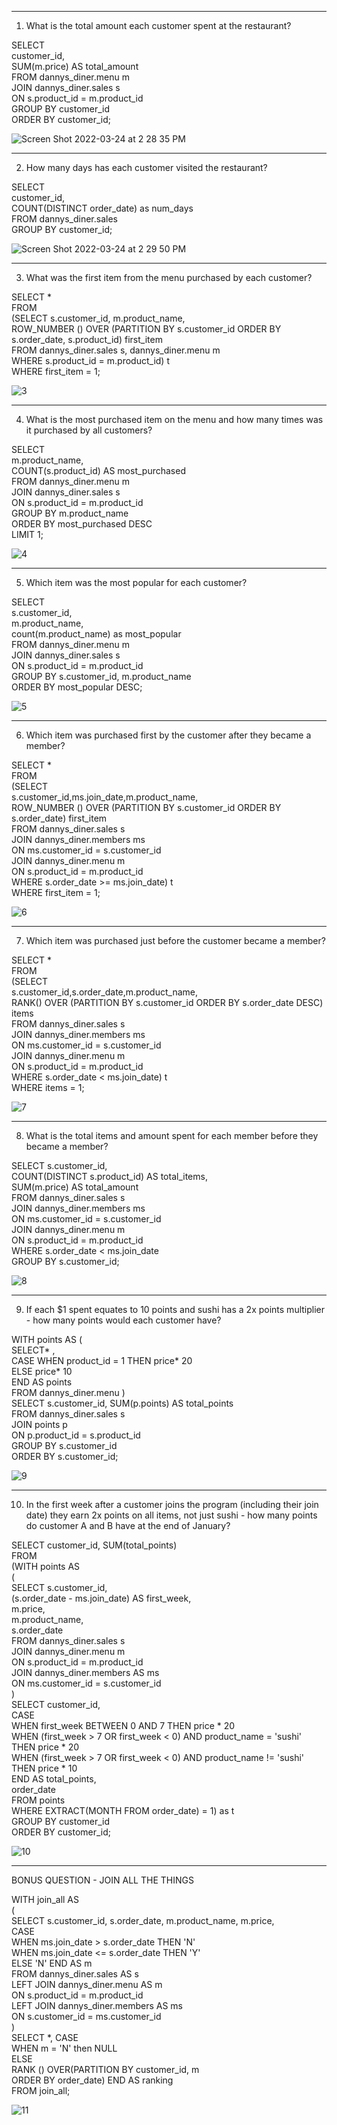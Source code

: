 -------------------------------------------------
1. What is the total amount each customer spent at the restaurant?

SELECT <br/>
  	customer_id,<br/>
    SUM(m.price) AS total_amount<br/>
FROM dannys_diner.menu m<br/>
JOIN dannys_diner.sales s<br/>
ON s.product_id = m.product_id<br/>
GROUP BY customer_id<br/>
ORDER BY customer_id;

![Screen Shot 2022-03-24 at 2 28 35 PM](https://user-images.githubusercontent.com/85157023/159823872-f16a476b-400b-45f1-94ae-091f385eeaa3.png)



------------------------------------------------

2. How many days has each customer visited the restaurant?

SELECT<br/>
  	customer_id,<br/>
    COUNT(DISTINCT order_date) as num_days<br/>
FROM dannys_diner.sales<br/>
GROUP BY customer_id;

![Screen Shot 2022-03-24 at 2 29 50 PM](https://user-images.githubusercontent.com/85157023/159824001-2c09839b-6b91-445c-a344-c12c22664e18.png)

-------------------------------------------------

3. What was the first item from the menu purchased by each customer?

SELECT *<br/>
FROM <br/>
(SELECT s.customer_id, m.product_name,<br/>
        ROW_NUMBER () OVER (PARTITION BY s.customer_id ORDER BY s.order_date, s.product_id) first_item<br/>
 FROM dannys_diner.sales s, dannys_diner.menu m<br/>
 WHERE s.product_id = m.product_id) t<br/>
 WHERE first_item = 1;
 
 ![3](https://user-images.githubusercontent.com/85157023/159826650-35a4b2f8-7066-46f3-b3c5-7ecbfc37e8b8.png)


--------------------------------------------------

4. What is the most purchased item on the menu and how many times was it purchased by all customers?

SELECT<br/>
  	m.product_name,<br/>
    COUNT(s.product_id) AS most_purchased<br/>
FROM dannys_diner.menu m<br/>
JOIN dannys_diner.sales s<br/>
ON s.product_id = m.product_id<br/>
GROUP BY m.product_name<br/>
ORDER BY most_purchased DESC<br/>
LIMIT 1;

![4](https://user-images.githubusercontent.com/85157023/159826633-6a8f2acb-cb3a-490c-9537-bd4309c40d38.png)


-----------------------------------------------------

5. Which item was the most popular for each customer?

SELECT<br/>
  	s.customer_id, <br/>
    m.product_name,<br/>
    count(m.product_name) as most_popular<br/>
    FROM dannys_diner.menu m<br/>
          JOIN dannys_diner.sales s<br/>
          ON s.product_id = m.product_id<br/>
GROUP BY s.customer_id, m.product_name<br/>
ORDER BY most_popular DESC;

![5](https://user-images.githubusercontent.com/85157023/159826622-481758c7-6d94-40ad-bf6e-2c739b4882a5.png)


----------------------------------------------------

6. Which item was purchased first by the customer after they became a member?

SELECT *<br/>
FROM <br/>
(SELECT<br/>
    s.customer_id,ms.join_date,m.product_name,<br/>
        ROW_NUMBER () OVER (PARTITION BY s.customer_id ORDER BY s.order_date) first_item<br/>
 FROM dannys_diner.sales s<br/>
 JOIN dannys_diner.members ms<br/>
 ON ms.customer_id = s.customer_id<br/>
 JOIN dannys_diner.menu m<br/>
 ON s.product_id = m.product_id<br/>
 WHERE s.order_date >= ms.join_date) t<br/>
 WHERE first_item = 1;
 
 ![6](https://user-images.githubusercontent.com/85157023/159826602-e2c55c0c-b56b-42ba-8b48-4729c3db7390.png)

 
--------------------------------------------------
 
 7. Which item was purchased just before the customer became a member?
 
 SELECT *<br/>
FROM <br/>
(SELECT<br/>
    s.customer_id,s.order_date,m.product_name,<br/>
        RANK() OVER (PARTITION BY s.customer_id ORDER BY s.order_date DESC) items<br/>
 FROM dannys_diner.sales s<br/>
 JOIN dannys_diner.members ms<br/>
 ON ms.customer_id = s.customer_id<br/>
 JOIN dannys_diner.menu m<br/>
 ON s.product_id = m.product_id<br/>
 WHERE s.order_date < ms.join_date) t<br/>
 WHERE items = 1;
 
 ![7](https://user-images.githubusercontent.com/85157023/159826591-2d22eed7-e33b-403e-9c9f-3ce17b4208c2.png)

 
 -----------------------------------------------
 
8. What is the total items and amount spent for each member before they became a member?

SELECT 
    s.customer_id,<br/>
    COUNT(DISTINCT s.product_id) AS total_items,<br/>
    SUM(m.price) AS total_amount<br/>
 FROM dannys_diner.sales s<br/>
 JOIN dannys_diner.members ms<br/>
 ON ms.customer_id = s.customer_id<br/>
 JOIN dannys_diner.menu m<br/>
 ON s.product_id = m.product_id<br/>
 WHERE s.order_date < ms.join_date<br/>
 GROUP BY s.customer_id;
 
 ![8](https://user-images.githubusercontent.com/85157023/159826565-124b13a8-1b19-4844-ac10-4e66aa2da91e.png)

 
 
 -------------------------------------------
 
 9.  If each $1 spent equates to 10 points and sushi has a 2x points multiplier - how many points would each customer have?
 
 WITH points AS ( <br/>
     SELECT* , <br/>
     CASE WHEN product_id = 1 THEN price* 20 <br/>
     ELSE price* 10<br/>
     END AS points<br/>
     FROM dannys_diner.menu )<br/>
SELECT s.customer_id, SUM(p.points) AS total_points<br/>
FROM dannys_diner.sales s<br/>
JOIN points p<br/>
ON p.product_id = s.product_id<br/>
GROUP BY s.customer_id<br/>
ORDER BY s.customer_id;

![9](https://user-images.githubusercontent.com/85157023/159826549-0c0ee5fc-1577-40c0-b5e5-eff6a7fb2cbb.png)


--------------------------------------

10. In the first week after a customer joins the program (including their join date) they earn 2x points on all items, not just sushi - how many points do customer A and B have at the end of January?

SELECT customer_id, SUM(total_points)<br/>
FROM <br/>
(WITH points AS<br/>
(<br/>
SELECT s.customer_id, <br/>
	(s.order_date - ms.join_date) AS first_week,<br/>
        m.price,<br/>
        m.product_name,<br/>
        s.order_date<br/>
    FROM dannys_diner.sales s<br/>
	JOIN dannys_diner.menu m <br/>
    ON s.product_id = m.product_id<br/>
	JOIN dannys_diner.members AS ms<br/>
	ON ms.customer_id = s.customer_id<br/>
    )<br/>
SELECT customer_id,<br/>
		CASE <br/>
		WHEN first_week BETWEEN 0 AND 7 THEN price * 20<br/>
        WHEN (first_week > 7 OR first_week < 0) AND product_name = 'sushi' THEN price * 20<br/>
		WHEN (first_week > 7 OR first_week < 0) AND product_name != 'sushi' THEN price * 10<br/>
        END AS total_points,<br/>
        order_date<br/>
FROM points<br/>
WHERE EXTRACT(MONTH FROM order_date) = 1) as t<br/>
GROUP BY customer_id<br/>
ORDER BY customer_id;

![10](https://user-images.githubusercontent.com/85157023/159826529-b6534393-7bcf-4404-87b9-da565462f477.png)


 ---------------------------------------------
 BONUS QUESTION -  JOIN ALL THE THINGS
 
 WITH join_all AS <br/>
(<br/>
 SELECT s.customer_id, s.order_date, m.product_name, m.price,<br/>
  CASE<br/>
  WHEN ms.join_date > s.order_date THEN 'N'<br/>
  WHEN ms.join_date <= s.order_date THEN 'Y'<br/>
  ELSE 'N' END AS m<br/>
 FROM dannys_diner.sales AS s<br/>
 LEFT JOIN dannys_diner.menu AS m<br/>
  ON s.product_id = m.product_id<br/>
 LEFT JOIN dannys_diner.members AS ms<br/>
  ON s.customer_id = ms.customer_id<br/>
)<br/>
SELECT *, CASE<br/>
 WHEN m = 'N' then NULL<br/>
 ELSE<br/>
  RANK () OVER(PARTITION BY customer_id, m<br/>
  ORDER BY order_date) END AS ranking<br/>
FROM join_all;


 
 
 ![11](https://user-images.githubusercontent.com/85157023/159826502-28535da8-ffa7-4b9b-a101-df8f04f6a319.png)

 






